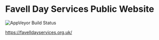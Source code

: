 # Favell Day Services Public Website

![AppVeyor Build Status](https://ci.appveyor.com/api/projects/status/github/FavellDayServices/FavellDayServices?branch=master&svg=true)

https://favelldayservices.org.uk/
